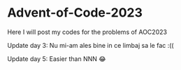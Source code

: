 # Advent-of-Code-2023
Here I will post my codes for the problems of AOC2023

Update day 3: Nu mi-am ales bine in ce limbaj sa le fac :((

Update day 5: Easier than NNN 😂